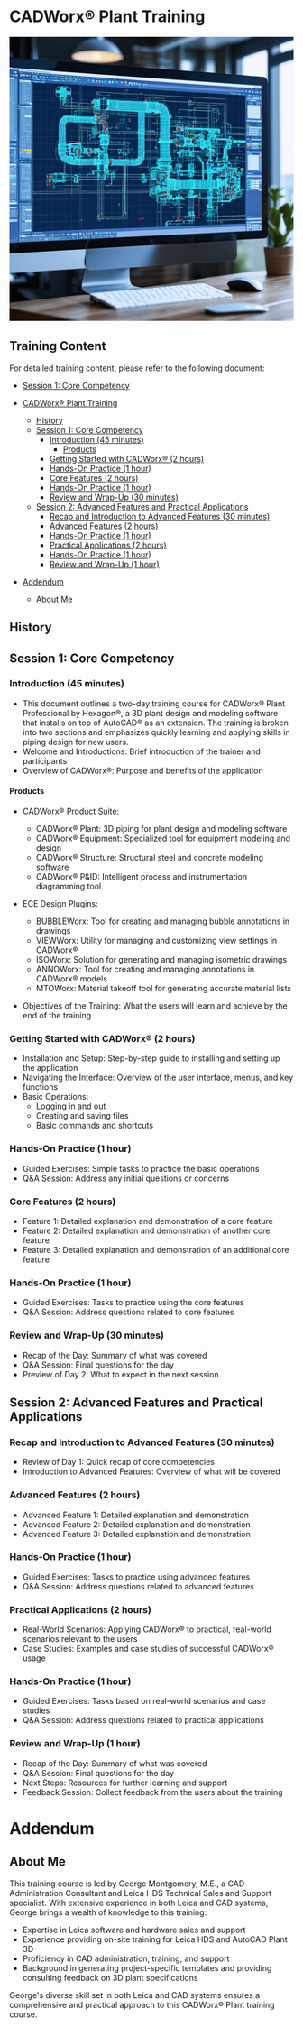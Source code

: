 # CADWorx® Plant Training
<p align="center">
  <img src="bin\images\2b94ba08-bb0e-49fe-977f-6727fdb592cc.png" alt="chrome_rO5TB10M4C">
</p>

## Training Content

For detailed training content, please refer to the following document:

- [Session 1: Core Competency](training-cadworx-plant/01-training-cadworx-plant.md)

- [CADWorx® Plant Training](#cadworx-plant-training)
  - [History](#history)
  - [Session 1: Core Competency](#session-1-core-competency)
    - [Introduction (45 minutes)](#introduction-45-minutes)
      - [Products](#products)
    - [Getting Started with CADWorx® (2 hours)](#getting-started-with-cadworx-2-hours)
    - [Hands-On Practice (1 hour)](#hands-on-practice-1-hour)
    - [Core Features (2 hours)](#core-features-2-hours)
    - [Hands-On Practice (1 hour)](#hands-on-practice-1-hour-1)
    - [Review and Wrap-Up (30 minutes)](#review-and-wrap-up-30-minutes)
  - [Session 2: Advanced Features and Practical Applications](#session-2-advanced-features-and-practical-applications)
    - [Recap and Introduction to Advanced Features (30 minutes)](#recap-and-introduction-to-advanced-features-30-minutes)
    - [Advanced Features (2 hours)](#advanced-features-2-hours)
    - [Hands-On Practice (1 hour)](#hands-on-practice-1-hour-2)
    - [Practical Applications (2 hours)](#practical-applications-2-hours)
    - [Hands-On Practice (1 hour)](#hands-on-practice-1-hour-3)
    - [Review and Wrap-Up (1 hour)](#review-and-wrap-up-1-hour)
- [Addendum](#addendum)
  - [About Me](#about-me)
## History
## Session 1: Core Competency

### Introduction (45 minutes)
 - This document outlines a two-day training course for CADWorx® Plant Professional by Hexagon®, a 3D plant design and modeling software that installs on top of AutoCAD® as an extension. The training is broken into two sections and emphasizes quickly learning and applying skills in piping design for new users.
- Welcome and Introductions: Brief introduction of the trainer and participants
- Overview of CADWorx®: Purpose and benefits of the application
#### Products
- CADWorx® Product Suite:
  - CADWorx® Plant: 3D piping for plant design and modeling software
  - CADWorx® Equipment: Specialized tool for equipment modeling and design
  - CADWorx® Structure: Structural steel and concrete modeling software
  - CADWorx® P&ID: Intelligent process and instrumentation diagramming tool
- ECE Design Plugins:
  - BUBBLEWorx: Tool for creating and managing bubble annotations in drawings
  - VIEWWorx: Utility for managing and customizing view settings in CADWorx®
  - ISOWorx: Solution for generating and managing isometric drawings
  - ANNOWorx: Tool for creating and managing annotations in CADWorx® models
  - MTOWorx: Material takeoff tool for generating accurate material lists

- Objectives of the Training: What the users will learn and achieve by the end of the training

### Getting Started with CADWorx® (2 hours)
- Installation and Setup: Step-by-step guide to installing and setting up the application
- Navigating the Interface: Overview of the user interface, menus, and key functions
- Basic Operations:
  - Logging in and out
  - Creating and saving files
  - Basic commands and shortcuts

### Hands-On Practice (1 hour)
- Guided Exercises: Simple tasks to practice the basic operations
- Q&A Session: Address any initial questions or concerns

### Core Features (2 hours)
- Feature 1: Detailed explanation and demonstration of a core feature
- Feature 2: Detailed explanation and demonstration of another core feature
- Feature 3: Detailed explanation and demonstration of an additional core feature

### Hands-On Practice (1 hour)
- Guided Exercises: Tasks to practice using the core features
- Q&A Session: Address questions related to core features

### Review and Wrap-Up (30 minutes)
- Recap of the Day: Summary of what was covered
- Q&A Session: Final questions for the day
- Preview of Day 2: What to expect in the next session

## Session 2: Advanced Features and Practical Applications

### Recap and Introduction to Advanced Features (30 minutes)
- Review of Day 1: Quick recap of core competencies
- Introduction to Advanced Features: Overview of what will be covered

### Advanced Features (2 hours)
- Advanced Feature 1: Detailed explanation and demonstration
- Advanced Feature 2: Detailed explanation and demonstration
- Advanced Feature 3: Detailed explanation and demonstration

### Hands-On Practice (1 hour)
- Guided Exercises: Tasks to practice using advanced features
- Q&A Session: Address questions related to advanced features

### Practical Applications (2 hours)
- Real-World Scenarios: Applying CADWorx® to practical, real-world scenarios relevant to the users
- Case Studies: Examples and case studies of successful CADWorx® usage

### Hands-On Practice (1 hour)
- Guided Exercises: Tasks based on real-world scenarios and case studies
- Q&A Session: Address questions related to practical applications

### Review and Wrap-Up (1 hour)
- Recap of the Day: Summary of what was covered
- Q&A Session: Final questions for the day
- Next Steps: Resources for further learning and support
- Feedback Session: Collect feedback from the users about the training

# Addendum

## About Me

This training course is led by George Montgomery, M.E., a CAD Administration Consultant and Leica HDS Technical Sales and Support specialist. With extensive experience in both Leica and CAD systems, George brings a wealth of knowledge to this training:

- Expertise in Leica software and hardware sales and support
- Experience providing on-site training for Leica HDS and AutoCAD Plant 3D
- Proficiency in CAD administration, training, and support
- Background in generating project-specific templates and providing consulting feedback on 3D plant specifications

George's diverse skill set in both Leica and CAD systems ensures a comprehensive and practical approach to this CADWorx® Plant training course.
